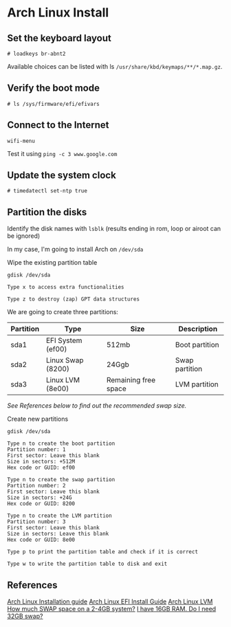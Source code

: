 # Arch Linux Install

## Set the keyboard layout
```
# loadkeys br-abnt2
```
Available choices can be listed with ls `/usr/share/kbd/keymaps/**/*.map.gz`.

## Verify the boot mode
```
# ls /sys/firmware/efi/efivars
```

## Connect to the Internet
```
wifi-menu
```
Test it using `ping -c 3 www.google.com`

## Update the system clock
```
# timedatectl set-ntp true
```

## Partition the disks
Identify the disk names with `lsblk` (results ending in rom, loop or airoot can be ignored)

In my case, I'm going to install Arch on `/dev/sda`

Wipe the existing partition table
```
gdisk /dev/sda

Type x to access extra functionalities

Type z to destroy (zap) GPT data structures
```

We are going to create three partitions:

|Partition|Type             |Size                |Description     |
|---------|-----------------|--------------------|----------------|
|sda1     |EFI System (ef00)|512mb               |Boot partition  |
|sda2     |Linux Swap (8200)|24Ggb               |Swap partition  |
|sda3     |Linux LVM (8e00) |Remaining free space|LVM partition   |

*See References below to find out the recommended swap size.*

Create new partitions
```
gdisk /dev/sda

Type n to create the boot partition
Partition number: 1
First sector: Leave this blank
Size in sectors: +512M
Hex code or GUID: ef00

Type n to create the swap partition
Partition number: 2
First sector: Leave this blank
Size in sectors: +24G
Hex code or GUID: 8200

Type n to create the LVM partition
Partition number: 3
First sector: Leave this blank
Size in sectors: Leave this blank
Hex code or GUID: 8e00

Type p to print the partition table and check if it is correct

Type w to write the partition table to disk and exit
```


## References

[Arch Linux Installation guide](https://wiki.archlinux.org/index.php/installation_guide#Pre-installation)
[Arch Linux EFI Install Guide](http://gloriouseggroll.tv/arch-linux-efi-install-guide/)
[Arch Linux LVM](https://wiki.archlinux.org/index.php/LVM)
[How much SWAP space on a 2-4GB system?](http://serverfault.com/questions/5841/how-much-swap-space-on-a-high-memory-system)
[I have 16GB RAM. Do I need 32GB swap?](http://askubuntu.com/a/49130)
